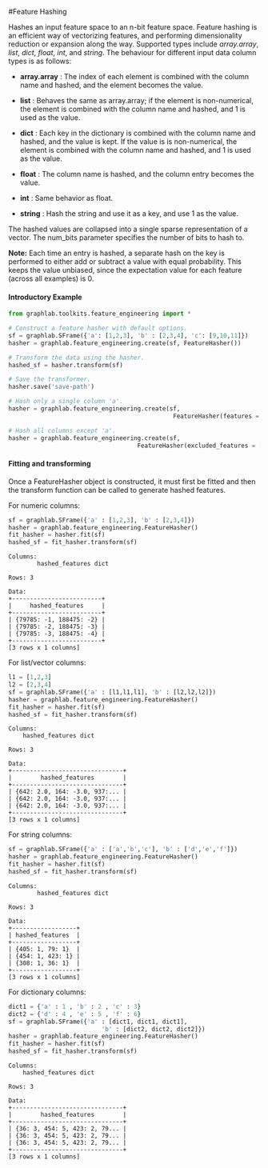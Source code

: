 <script src="../turi/js/recview.js"></script>
#Feature Hashing 

Hashes an input feature space to an n-bit feature space. Feature hashing is an
efficient way of vectorizing features, and performing dimensionality reduction
or expansion along the way. Supported types include *array.array*, *list*, *dict*,
*float*, *int*, and *string*. The behaviour for different input data column types
is as follows:

 - **array.array** : The index of each element is combined with the column name and 
  hashed, and the element becomes the value.

 - **list** : Behaves the same as array.array; if the element is non-numerical, 
   the element is combined with the column name and hashed, and 1 is used as the value.

 - **dict** : Each key in the dictionary is combined with the column name and hashed, 
 and the value is kept. If the value is is non-numerical, the element is 
 combined with the column name and hashed, and 1 is used as the value.

 - **float** : The column name is hashed, and the column entry becomes the value.

 - **int** : Same behavior as float.

 - **string** : Hash the string and use it as a key, and use 1 as the value.

The hashed values are collapsed into a single sparse representation of a vector.
The num_bits parameter specifies the number of bits to hash to.

**Note:** Each time an entry is hashed, a separate hash on the key is performed to 
  either add or subtract a value with equal probability. This keeps the value
  unbiased, since the expectation value for each feature (across all examples) 
  is 0. 

#### Introductory Example 

```python
from graphlab.toolkits.feature_engineering import *

# Construct a feature hasher with default options.
sf = graphlab.SFrame({'a': [1,2,3], 'b' : [2,3,4], 'c': [9,10,11]})
hasher = graphlab.feature_engineering.create(sf, FeatureHasher())

# Transform the data using the hasher.
hashed_sf = hasher.transform(sf)

# Save the transformer.
hasher.save('save-path')

# Hash only a single column 'a'.
hasher = graphlab.feature_engineering.create(sf,
                                              FeatureHasher(features = ['a']))

# Hash all columns except 'a'.
hasher = graphlab.feature_engineering.create(sf,
                                    FeatureHasher(excluded_features = ['a']))
```

#### Fitting and transforming 

Once a FeatureHasher object is constructed, it must first be fitted and then 
the transform function can be called to generate hashed features. 

For numeric columns:
```python
sf = graphlab.SFrame({'a' : [1,2,3], 'b' : [2,3,4]})
hasher = graphlab.feature_engineering.FeatureHasher()
fit_hasher = hasher.fit(sf)
hashed_sf = fit_hasher.transform(sf)
```
```no-highlight
Columns:
        hashed_features dict

Rows: 3

Data:
+-------------------------+
|     hashed_features     |
+-------------------------+
| {79785: -1, 188475: -2} |
| {79785: -2, 188475: -3} |
| {79785: -3, 188475: -4} |
+-------------------------+
[3 rows x 1 columns]
```

For list/vector columns:
```python
l1 = [1,2,3]
l2 = [2,3,4]
sf = graphlab.SFrame({'a' : [l1,l1,l1], 'b' : [l2,l2,l2]})
hasher = graphlab.feature_engineering.FeatureHasher()
fit_hasher = hasher.fit(sf)
hashed_sf = fit_hasher.transform(sf)
```
```no-highlight
Columns:
    hashed_features dict

Rows: 3

Data:
+-------------------------------+
|        hashed_features        |
+-------------------------------+
| {642: 2.0, 164: -3.0, 937:... |
| {642: 2.0, 164: -3.0, 937:... |
| {642: 2.0, 164: -3.0, 937:... |
+-------------------------------+
[3 rows x 1 columns]
```

For string columns:
```python
sf = graphlab.SFrame({'a' : ['a','b','c'], 'b' : ['d','e','f']})
hasher = graphlab.feature_engineering.FeatureHasher()
fit_hasher = hasher.fit(sf)
hashed_sf = fit_hasher.transform(sf)
```
```no-highlight
Columns:
        hashed_features dict

Rows: 3

Data:
+------------------+
| hashed_features  |
+------------------+
| {405: 1, 79: 1}  |
| {454: 1, 423: 1} |
| {308: 1, 36: 1}  |
+------------------+
[3 rows x 1 columns]
```

For dictionary columns:
```python
dict1 = {'a' : 1 , 'b' : 2 , 'c' : 3}
dict2 = {'d' : 4 , 'e' : 5 , 'f' : 6}
sf = graphlab.SFrame({'a' : [dict1, dict1, dict1],
                          'b' : [dict2, dict2, dict2]})
hasher = graphlab.feature_engineering.FeatureHasher()
fit_hasher = hasher.fit(sf)
hashed_sf = fit_hasher.transform(sf)
```
```no-highlight
Columns:
    hashed_features dict

Rows: 3

Data:
+-------------------------------+
|        hashed_features        |
+-------------------------------+
| {36: 3, 454: 5, 423: 2, 79... |
| {36: 3, 454: 5, 423: 2, 79... |
| {36: 3, 454: 5, 423: 2, 79... |
+-------------------------------+
[3 rows x 1 columns]
```

